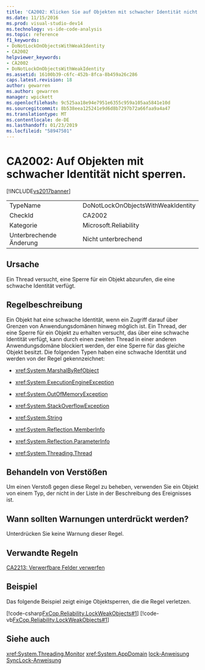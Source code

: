 ```yaml
---
title: 'CA2002: Klicken Sie auf Objekten mit schwacher Identität nicht sperren | Microsoft-Dokumentation'
ms.date: 11/15/2016
ms.prod: visual-studio-dev14
ms.technology: vs-ide-code-analysis
ms.topic: reference
f1_keywords:
- DoNotLockOnObjectsWithWeakIdentity
- CA2002
helpviewer_keywords:
- CA2002
- DoNotLockOnObjectsWithWeakIdentity
ms.assetid: 16100b39-c6fc-452b-8fca-8b459a26c286
caps.latest.revision: 18
author: gewarren
ms.author: gewarren
manager: wpickett
ms.openlocfilehash: 9c525aa18e94e7951e6355c959a105aa5841e10d
ms.sourcegitcommit: 8b538eea125241e9d6d8b7297b72a66faa9a4a47
ms.translationtype: MT
ms.contentlocale: de-DE
ms.lasthandoff: 01/23/2019
ms.locfileid: "58947501"
---
```

# <a name="ca2002-do-not-lock-on-objects-with-weak-identity"></a>CA2002: Auf Objekten mit schwacher Identität nicht sperren.
[!INCLUDE[vs2017banner](../includes/vs2017banner.md)]

|||
|-|-|
|TypeName|DoNotLockOnObjectsWithWeakIdentity|
|CheckId|CA2002|
|Kategorie|Microsoft.Reliability|
|Unterbrechende Änderung|Nicht unterbrechend|

## <a name="cause"></a>Ursache
 Ein Thread versucht, eine Sperre für ein Objekt abzurufen, die eine schwache Identität verfügt.

## <a name="rule-description"></a>Regelbeschreibung
 Ein Objekt hat eine schwache Identität, wenn ein Zugriff darauf über Grenzen von Anwendungsdomänen hinweg möglich ist. Ein Thread, der eine Sperre für ein Objekt zu erhalten versucht, das über eine schwache Identität verfügt, kann durch einen zweiten Thread in einer anderen Anwendungsdomäne blockiert werden, der eine Sperre für das gleiche Objekt besitzt. Die folgenden Typen haben eine schwache Identität und werden von der Regel gekennzeichnet:

-   <xref:System.MarshalByRefObject>

-   <xref:System.ExecutionEngineException>

-   <xref:System.OutOfMemoryException>

-   <xref:System.StackOverflowException>

-   <xref:System.String>

-   <xref:System.Reflection.MemberInfo>

-   <xref:System.Reflection.ParameterInfo>

-   <xref:System.Threading.Thread>

## <a name="how-to-fix-violations"></a>Behandeln von Verstößen
 Um einen Verstoß gegen diese Regel zu beheben, verwenden Sie ein Objekt von einem Typ, der nicht in der Liste in der Beschreibung des Ereignisses ist.

## <a name="when-to-suppress-warnings"></a>Wann sollten Warnungen unterdrückt werden?
 Unterdrücken Sie keine Warnung dieser Regel.

## <a name="related-rules"></a>Verwandte Regeln
 [CA2213: Verwerfbare Felder verwerfen](../code-quality/ca2213-disposable-fields-should-be-disposed.md)

## <a name="example"></a>Beispiel
 Das folgende Beispiel zeigt einige Objektsperren, die die Regel verletzen.

 [!code-csharp[FxCop.Reliability.LockWeakObjects#1](../snippets/csharp/VS_Snippets_CodeAnalysis/FxCop.Reliability.LockWeakObjects/cs/FxCop.Reliability.LockWeakObjects.cs#1)]
 [!code-vb[FxCop.Reliability.LockWeakObjects#1](../snippets/visualbasic/VS_Snippets_CodeAnalysis/FxCop.Reliability.LockWeakObjects/vb/FxCop.Reliability.LockWeakObjects.vb#1)]

## <a name="see-also"></a>Siehe auch
 <xref:System.Threading.Monitor> <xref:System.AppDomain>
 [lock-Anweisung](http://msdn.microsoft.com/library/656da1a4-707e-4ef6-9c6e-6d13b646af42) [SyncLock-Anweisung](http://msdn.microsoft.com/library/14501703-298f-4d43-b139-c4b6366af176)
